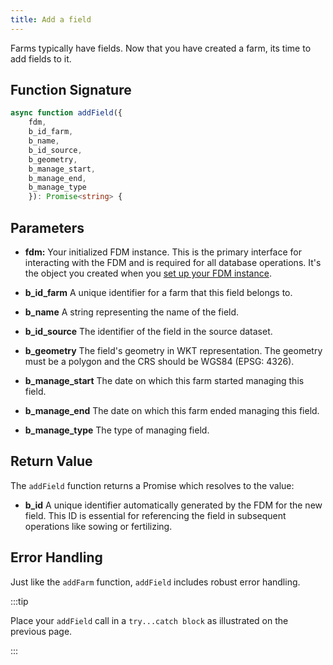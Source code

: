 ```yaml
---
title: Add a field
---
```


Farms typically have fields. Now that you have created a farm, its time to add fields to it.

## Function Signature
```typescript
async function addField({
    fdm,
    b_id_farm,
    b_name,
    b_id_source,
    b_geometry,
    b_manage_start,
    b_manage_end, 
    b_manage_type
    }): Promise<string> {

```

## Parameters
* **fdm:** Your initialized FDM instance. This is the primary interface for interacting with the FDM and is required for all database operations. It's the object you created when you [set up your FDM instance](./042-Setup%20the%20FDM%20instance.md).

* **b_id_farm** A unique identifier for a farm that this field belongs to.

* **b_name** A string representing the name of the field.

* **b_id_source** The identifier of the field in the source dataset.

* **b_geometry** The field's geometry in WKT representation. The geometry must be a polygon and the CRS should be WGS84 (EPSG: 4326).

* **b_manage_start** The date on which this farm started managing this field.

* **b_manage_end** The date on which this farm ended managing this field.

* **b_manage_type** The type of managing field.

## Return Value
The ``addField`` function returns a Promise which resolves to the value:

* **b_id** A unique identifier automatically generated by the FDM for the new field. This ID is essential for referencing the field in subsequent operations like sowing or fertilizing.

## Error Handling
Just like the ``addFarm`` function, ``addField`` includes robust error handling.

:::tip

Place your ``addField`` call in a ``try...catch block`` as illustrated on the previous page.

:::